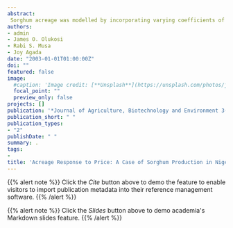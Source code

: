 ```yaml
---
abstract:
 Sorghum acreage was modelled by incorporating varying coefficients of expectation in the adaptive expectation framework following the method of Phillip (1988). The data used covered the period 1961 to 1997. It was found that, although the multiple coefficient of determination was very high, the associated error measures indicate that sorghum acreage did not respond to price adequately. The negative levels of the estimated supply elasticities further demonstrate this fact. It therefore means that sorghum production has not been done commercially hence all the production in the past were mainly for meeting the food needs of the family.
authors:
- admin
- James O. Olukosi
- Rabi S. Musa
- Joy Agada
date: "2003-01-01T01:00:00Z"
doi: ""
featured: false
image:
  #caption: 'Image credit: [**Unsplash**](https://unsplash.com/photos/jdD8gXaTZsc)'
  focal_point: ""
  preview_only: false
projects: []
publication: '*Journal of Agriculture, Biotechnology and Environment 3(1)*:25-34'
publication_short: " "
publication_types:
- "2"
publishDate: " "
summary: .
tags:
- 
title: 'Acreage Response to Price: A Case of Sorghum Production in Nigeria under the Modified Nerlovian Adaptive Expectation Framework'
---
```

{{% alert note %}}
Click the *Cite* button above to demo the feature to enable visitors to import publication metadata into their reference management software.
{{% /alert %}}

{{% alert note %}}
Click the *Slides* button above to demo academia's Markdown slides feature.
{{% /alert %}}

